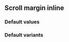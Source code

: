 ## Scroll margin inline

<!-- <values.scrollMarginInline> -->
### Default values

<!-- </values.scrollMarginInline> -->

<!-- <variants.scrollMarginInline> -->
### Default variants

<!-- </variants.scrollMarginInline> -->
